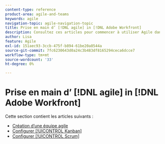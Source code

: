 ```yaml
---
content-type: reference
product-area: agile-and-teams
keywords: agile
navigation-topic: agile-navigation-topic
title: Prise en main d’ [!DNL agile] in [!DNL Adobe Workfront]
description: Consultez ces articles pour commencer à utiliser Agile dans Workfront.
author: Lisa
feature: Agile
exl-id: 151aec93-3ccb-475f-b894-61be20a8544a
source-git-commit: 7fc6230643d0a24c3b483df8165294ceca6dcce7
workflow-type: tm+mt
source-wordcount: '33'
ht-degree: 0%

---
```


# Prise en main d’ [!DNL agile] in [!DNL Adobe Workfront]

Cette section contient les articles suivants :

* [Création d’une équipe agile](../../agile/get-started-with-agile-in-workfront/create-an-agile-team.md)
* [Configurer [!UICONTROL Kanban]](../../agile/get-started-with-agile-in-workfront/configure-kanban.md)
* [Configurer [!UICONTROL Scrum]](../../agile/get-started-with-agile-in-workfront/configure-scrum.md)
